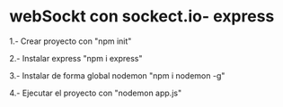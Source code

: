 # webSockt con sockect.io- express
1.- Crear proyecto con "npm init"

2.- Instalar express "npm i express"

3.- Instalar de forma global nodemon "npm i nodemon -g"

4.- Ejecutar el proyecto con "nodemon app.js"
